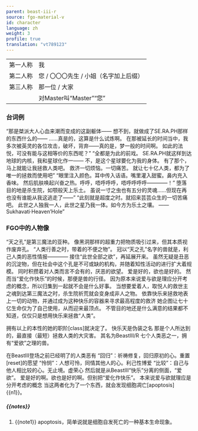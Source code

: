 ```yaml
---
parent: beast-iii-r
source: fgo-material-v
id: character
language: zh
weight: 3
profile: true
translation: "vt789123"
---
```


<table>
  <tr><td>第一人称</td><td>我</td></tr>
  <tr><td>第二人称</td><td>您 / 〇〇〇先生 / 小姐（名字加上后缀）</td></tr>
  <tr><td>第三人称</td><td>那一位 / 大家</td></tr>
  <tr><td></td><td>对Master叫“Master”“您”</td></tr>
</table>

### 台词例

“那是桀派大人心血来潮而变成的这副躯体——
想不到，就做成了SE.RA.PH那样的东西什么的——
……真是的，这算是什么试炼啊。
在那被延长的时间当中，我多次被英灵的各位攻击，破坏，背弃——真的是，梦一般的时间啊。
如此的法悦，可没有能与这相等价的东西呢？”
“全都是为此的前戏。
SE.RA.PH就这样到达地球的内核，我和星球化作一——
不，是这个星球要化为我的身体。
有了那个，马上就能让我拯救人类吧。
救济一切烦恼。一切痛苦。
就让七十亿人类，都为了唯一的拯救而使用吧”
“眼里注入颜色。耳中传入话语。嘴里灌入甜蜜。鼻内充入香味。
然后肌肤唤起兴奋之热。呼呼，唔呼呼呼，唔呼呼呼呼————！”
堕落目的地是杀生院，如颚般天上乐土。
虽说一寸之虫也有五分的灵魂……但现在再也没有谁能从我这逃走了——”
“此刻就是超度之时。就招来芸芸众生的一切苦痛吧。
此世之人独我一人，此世之星乃我一体。如今方为乐土之壤。
——Sukhavati·Heaven’Hole”

### FGO中的人物像

“天之孔”是第三魔法的亚种。
像黑洞那样的超重力把物质吸引过来，但其本质视作废弃孔。
“人类行善之时，带着的不便之物”。
冠以“天之孔”名字的兽就是，利己人类的恶性情报————
接住“此世全部之欲”，再延展开来。
虽然无疑是丑恶的沉淀物，但在社会中这个孔是不可或缺的机构，并随着知性活动的进行扩大着规模。
同时积攒着对人类而言不会有的，厌恶的欲望。
爱是好的，欲也是好的。
然而当“爱化作快乐”的时候，那便是兽的行径。
因为原本来说爱与欲是理应分开考虑的概念，所以归集到一起就不会是什么好事。
当想要爱着人，取悦人的救世主之魂到达第三魔法之时，杀生院祈荒就会变身成非人之物。
依靠快乐来拯救地表上一切的动物，并通过成为这种快乐的容器来寻求最高程度的救济
她企图让七十亿生命仅为了自己使用，从而迎来最顶点。
不管目的地还是什么满意的结果都不知道，仅仅只是想用快乐来拯救“人类”。

拥有以上的本性的她的职阶[class]就决定了。
快乐天是伪装之名
那是个人所达到的，最直接（最短）拯救人类的大灾害。
其名为BeastⅢ/R
七个人类恶之一，拥有“爱欲”之理的兽。

在BeastⅢ登场之前已经明了的人类恶有
“回归”：祈祷修复，回归原初的心。重置[reset]的愿望
“怜悯”：人想可怜，同情其他人的心。利己性博爱
“比较”：自己与他人相比较的心。无止境。虚荣心
然后就是从BeastⅢ“快乐”分离的侧面，“爱欲”。
爱是好的啊。欲也是好的啊。但别把“爱化作快乐”。
本来说爱与欲就理应是分开考虑的概念
当这两者化为了一个东西，就会发现细胞凋亡[apoptosis]{{n1}}。

##### {{notes}}

1. {{note1}} apoptosis，简单说就是细胞自发死亡的一种基本生命现象。
